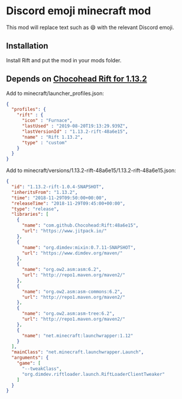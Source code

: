 # Discord emoji minecraft mod
This mod will replace text such as :smile: with the relevant Discord emoji.

## Installation
Install Rift and put the mod in your mods folder.

## Depends on [Chocohead Rift for 1.13.2](https://github.com/Chocohead/Rift)
Add to minecraft/launcher_profiles.json:
```json
{
  "profiles": {
    "rift" : {
      "icon" : "Furnace",
      "lastUsed" : "2019-08-20T19:13:29.939Z",
      "lastVersionId" : "1.13.2-rift-48a6e15",
      "name" : "Rift 1.13.2",
      "type" : "custom"
    }
  }
}
```

Add to minecraft/versions/1.13.2-rift-48a6e15/1.13.2-rift-48a6e15.json:
```json
{
  "id": "1.13.2-rift-1.0.4-SNAPSHOT",
  "inheritsFrom": "1.13.2",
  "time": "2018-11-29T09:50:00+00:00",
  "releaseTime": "2018-11-29T09:45:00+00:00",
  "type": "release",
  "libraries": [
    {
      "name": "com.github.Chocohead:Rift:48a6e15",
      "url": "https://www.jitpack.io/"
    },
    {
      "name": "org.dimdev:mixin:0.7.11-SNAPSHOT",
      "url": "https://www.dimdev.org/maven/"
    },
    {
      "name": "org.ow2.asm:asm:6.2",
      "url": "http://repo1.maven.org/maven2/"
    },
    {
      "name": "org.ow2.asm:asm-commons:6.2",
      "url": "http://repo1.maven.org/maven2/"
    },
    {
      "name": "org.ow2.asm:asm-tree:6.2",
      "url": "http://repo1.maven.org/maven2/"
    },
    {
      "name": "net.minecraft:launchwrapper:1.12"
    }
  ],
  "mainClass": "net.minecraft.launchwrapper.Launch",
  "arguments": {
    "game": [
      "--tweakClass",
      "org.dimdev.riftloader.launch.RiftLoaderClientTweaker"
    ]
  }
}
```
